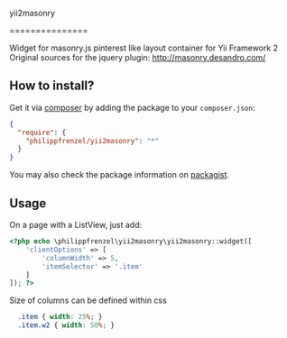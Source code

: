 yii2masonry

===============

Widget for masonry.js pinterest like layout container for Yii Framework 2
Original sources for the jquery plugin: http://masonry.desandro.com/

How to install?
---------------

Get it via [composer](http://getcomposer.org/) by adding the package to your `composer.json`:

```json
{
  "require": {
    "philippfrenzel/yii2masonry": "*"
  }
}
```

You may also check the package information on [packagist](https://packagist.org/packages/philippfrenzel/yii2masonry).

Usage
-----
On a page with a ListView, just add:


```php
<?php echo \philippfrenzel\yii2masonry\yii2masonry::widget([
    'clientOptions' => [
        'columnWidth' => 5,
        'itemSelector' => '.item'
    ]
]); ?>
```

Size of columns can be defined within css
```css
  .item { width: 25%; }
  .item.w2 { width: 50%; }
```

